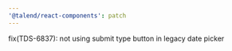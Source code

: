 ```yaml
---
'@talend/react-components': patch
---
```


fix(TDS-6837): not using submit type button in legacy date picker
